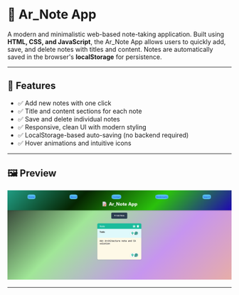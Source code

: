 # 📝 Ar_Note App

A modern and minimalistic web-based note-taking application. Built using **HTML, CSS, and JavaScript**, the Ar_Note App allows users to quickly add, save, and delete notes with titles and content. Notes are automatically saved in the browser's **localStorage** for persistence.

---

## 🚀 Features

- ✅ Add new notes with one click
- ✅ Title and content sections for each note
- ✅ Save and delete individual notes
- ✅ Responsive, clean UI with modern styling
- ✅ LocalStorage-based auto-saving (no backend required)
- ✅ Hover animations and intuitive icons

---

## 🖼️ Preview

![Screenshot](Resources/sample2.png)
<!-- *(optional )* -->

---

<!-- ## 📂 File Structure -->

